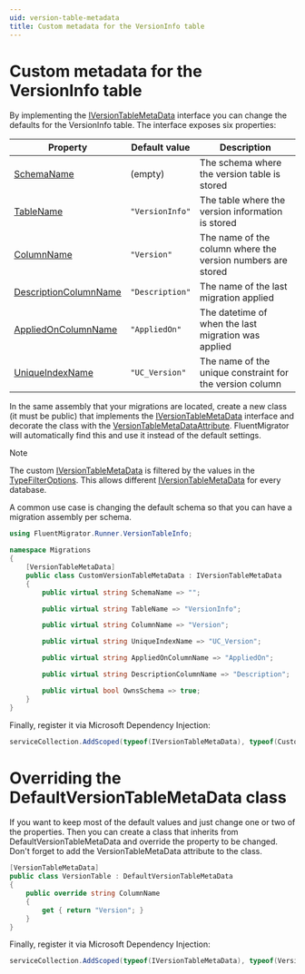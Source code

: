 ```yaml
---
uid: version-table-metadata
title: Custom metadata for the VersionInfo table
---
```


# Custom metadata for the VersionInfo table

By implementing the [IVersionTableMetaData](xref:FluentMigrator.Runner.VersionTableInfo.IVersionTableMetaData) interface you can change the defaults for the VersionInfo table. The interface exposes six properties:

Property | Default value | Description
---------|---------------|-------------
[SchemaName](xref:FluentMigrator.Runner.VersionTableInfo.IVersionTableMetaData.SchemaName) | (empty) | The schema where the version table is stored
[TableName](xref:FluentMigrator.Runner.VersionTableInfo.IVersionTableMetaData.TableName) | `"VersionInfo"` | The table where the version information is stored
[ColumnName](xref:FluentMigrator.Runner.VersionTableInfo.IVersionTableMetaData.ColumnName) | `"Version"` | The name of the column where the version numbers are stored
[DescriptionColumnName](xref:FluentMigrator.Runner.VersionTableInfo.IVersionTableMetaData.DescriptionColumnName) | `"Description"` | The name of the last migration applied
[AppliedOnColumnName](xref:FluentMigrator.Runner.VersionTableInfo.IVersionTableMetaData.AppliedOnColumnName) | `"AppliedOn"` | The datetime of when the last migration was applied
[UniqueIndexName](xref:FluentMigrator.Runner.VersionTableInfo.IVersionTableMetaData.UniqueIndexName) | `"UC_Version"` | The name of the unique constraint for the version column

In the same assembly that your migrations are located, create a new class (it must be public) that implements the [IVersionTableMetaData](xref:FluentMigrator.Runner.VersionTableInfo.IVersionTableMetaData) interface and decorate the class with the [VersionTableMetaDataAttribute](xref:FluentMigrator.Runner.VersionTableInfo.VersionTableMetaDataAttribute). FluentMigrator will automatically find this and use it instead of the default settings.

> [!NOTE]
> The custom [IVersionTableMetaData](xref:FluentMigrator.Runner.VersionTableInfo.IVersionTableMetaData) is filtered by the values in the [TypeFilterOptions](xref:FluentMigrator.Runner.Initialization.TypeFilterOptions). This allows different [IVersionTableMetaData](xref:FluentMigrator.Runner.VersionTableInfo.IVersionTableMetaData) for every database.

A common use case is changing the default schema so that you can have a migration assembly per schema. 

```c#
using FluentMigrator.Runner.VersionTableInfo;

namespace Migrations
{
    [VersionTableMetaData]
    public class CustomVersionTableMetaData : IVersionTableMetaData
    {
        public virtual string SchemaName => "";

        public virtual string TableName => "VersionInfo";

        public virtual string ColumnName => "Version";

        public virtual string UniqueIndexName => "UC_Version";

        public virtual string AppliedOnColumnName => "AppliedOn";

        public virtual string DescriptionColumnName => "Description";

        public virtual bool OwnsSchema => true;
    }
}
```

Finally, register it via Microsoft Dependency Injection:

```c#
serviceCollection.AddScoped(typeof(IVersionTableMetaData), typeof(CustomVersionTableMetaData));
```

# Overriding the DefaultVersionTableMetaData class

If you want to keep most of the default values and just change one or two of the properties. Then you can create a class that inherits from DefaultVersionTableMetaData and override the property to be changed. Don't forget to add the VersionTableMetaData attribute to the class.

```c#
[VersionTableMetaData]
public class VersionTable : DefaultVersionTableMetaData
{
    public override string ColumnName
    {
        get { return "Version"; }
    }
}
```

Finally, register it via Microsoft Dependency Injection:

```c#
serviceCollection.AddScoped(typeof(IVersionTableMetaData), typeof(VersionTable));
```